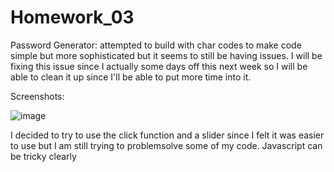 # Homework_03

Password Generator:
attempted to build with char codes to make code simple but more sophisticated but it seems to still be having issues. I will be fixing this issue since I actually some days off this next week so I will be able to clean it up since I'll be able to put more time into it.

Screenshots:

![image](https://user-images.githubusercontent.com/61170475/77229619-93d73180-6b54-11ea-8fb6-07ea85e6dd6b.png)

I decided to try to use the click function and a slider since I felt it was easier to use but I am still trying to problemsolve some of my code. Javascript can be tricky clearly
